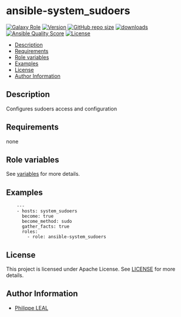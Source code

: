 # ansible-system_sudoers

[![Galaxy Role](https://img.shields.io/badge/galaxy-system_sudoers-purple?style=flat)](https://galaxy.ansible.com/lotusnoir/system_sudoers)
[![Version](https://img.shields.io/github/release/lotusnoir/ansible-system_sudoers.svg)](https://github.com/lotusnoir/ansible-system_sudoers/releases/latest)
[![GitHub repo size](https://img.shields.io/github/repo-size/lotusnoir/ansible-system_sudoers?color=orange&style=flat)](https://galaxy.ansible.com/lotusnoir/system_sudoers)
[![downloads](https://img.shields.io/ansible/role/d/61815)](https://galaxy.ansible.com/lotusnoir/system_sudoers)
[![Ansible Quality Score](https://img.shields.io/ansible/quality/61815)](https://galaxy.ansible.com/lotusnoir/system_sudoers)
[![License](https://img.shields.io/badge/license-Apache--2.0-brightgreen?style=flat)](https://opensource.org/licenses/Apache-2.0)

<!-- START doctoc generated TOC please keep comment here to allow auto update -->
<!-- DON'T EDIT THIS SECTION, INSTEAD RE-RUN doctoc TO UPDATE -->

- [Description](#description)
- [Requirements](#requirements)
- [Role variables](#role-variables)
- [Examples](#examples)
- [License](#license)
- [Author Information](#author-information)

<!-- END doctoc generated TOC please keep comment here to allow auto update -->

## Description

Configures sudoers access and configuration

## Requirements

none

## Role variables

See [variables](/defaults/main.yml) for more details.

## Examples

        ---
        - hosts: system_sudoers
          become: true
          become_method: sudo
          gather_facts: true
          roles:
            - role: ansible-system_sudoers

## License

This project is licensed under Apache License. See [LICENSE](/LICENSE) for more details.

## Author Information

- [Philippe LEAL](https://github.com/lotusnoir)
